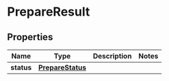 
# PrepareResult

## Properties
Name | Type | Description | Notes
------------ | ------------- | ------------- | -------------
**status** | [**PrepareStatus**](PrepareStatus.md) |  | 




